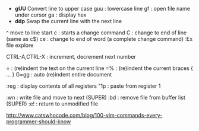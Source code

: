
* **gUU** Convert line to upper case
guu     : lowercase line
gf      : open file name under cursor
ga      : display hex
* **ddp** Swap the current line with the next line

^ move to line start
c        : starts a change command
   C        : change to end of line (same as c$)
   ce       : change to end of word (a complete change command)
:Ex file explore

CTRL-A,CTRL-X : increment, decrement next number

=             : (re)indent the text on the current line
=%            : (re)indent the current braces { ... }
G=gg          : auto (re)indent entire document

:reg     : display contents of all registers
"1p      : paste from register 1

:wn           : write file and move to next (SUPER)
:bd           : remove file from buffer list (SUPER)
:e!           : return to unmodified file


http://www.catswhocode.com/blog/100-vim-commands-every-programmer-should-know
